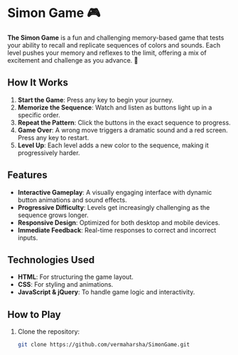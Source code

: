 # Simon Game 🎮

**The Simon Game** is a fun and challenging memory-based game that tests your ability to recall and replicate sequences of colors and sounds. Each level pushes your memory and reflexes to the limit, offering a mix of excitement and challenge as you advance. 🌟

## How It Works  
1. **Start the Game**: Press any key to begin your journey.
2. **Memorize the Sequence**: Watch and listen as buttons light up in a specific order.
3. **Repeat the Pattern**: Click the buttons in the exact sequence to progress.
4. **Game Over**: A wrong move triggers a dramatic sound and a red screen. Press any key to restart.
5. **Level Up**: Each level adds a new color to the sequence, making it progressively harder.

## Features  
- **Interactive Gameplay**: A visually engaging interface with dynamic button animations and sound effects.
- **Progressive Difficulty**: Levels get increasingly challenging as the sequence grows longer.
- **Responsive Design**: Optimized for both desktop and mobile devices.
- **Immediate Feedback**: Real-time responses to correct and incorrect inputs.

## Technologies Used  
- **HTML**: For structuring the game layout.  
- **CSS**: For styling and animations.  
- **JavaScript & jQuery**: To handle game logic and interactivity.

## How to Play  
1. Clone the repository:  
   ```bash
   git clone https://github.com/vermaharsha/SimonGame.git
   ```
